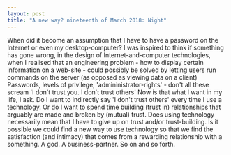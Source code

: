 ```yaml
---
layout: post
title: "A new way? nineteenth of March 2018: Night"
---
```

When did it become an assumption that I have to have a password on the 
Internet or even my desktop-computer? I was inspired to think if 
something has gone wrong, in the design of Internet-and-computer 
technologies, when I realised that an engineering problem - how to 
display certain information on a web-site - could possibly be solved by 
letting users run commands on the server (as opposed as viewing data on 
a client) Passwords, levels of privilege, 'admininistrator-rights' - 
don't all these scream 'I don't trust you. I don't trust others' Now is 
that what I want in my life, I ask. Do I want to indirectly say 'I don't 
trust others' every time I use a technology. Or do I want to spend time 
building (trust in) relationships that arguably are made and broken by 
(mutual) trust. Does using technology necessarily mean that I have to 
give up on trust and/or trust-building. Is it possible we could find a 
new way to use technology so that we find the satisfaction (and 
intimacy) that comes from a rewarding relationship with a something. A 
god. A business-partner. So on and so forth.
